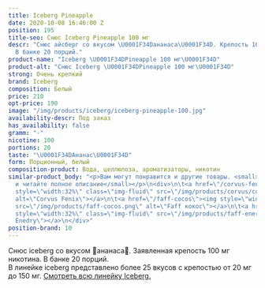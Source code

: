 ```yaml
---
title: Iceberg Pineapple
date: 2020-10-08 16:46:00 Z
position: 195
title-seo: Снюс Iceberg Pineapple 100 мг
descr: "Снюс айсберг со вкусом \U0001F34Dананаса\U0001F34D. Крепость 100 мг никотина.
  В банке 20 порций."
product-name: "Iceberg \U0001F34DPineapple 100 мг\U0001F34D"
product-alt: "Снюс Iceberg \U0001F34DPineapple 100 мг\U0001F34D"
strong: Очень крепкий
brand: Iceberg
composition: Белый
price: 210
opt-price: 190
image: "/img/products/iceberg/iceberg-pineapple-100.jpg"
availability-descr: Под заказ
has_availability: false
gramm: "-"
nicotine: 100
portions: 20
taste: "\U0001F34DАнанас\U0001F34D"
form: Порционный, белый
composition-product: Вода, целлюлоза, ароматизаторы, никотин
similar-product_body: "<p>Вам могут понравится и другие товары. <small>Жмите на картинки
  и читайте полное описание</small></p>\n<div>\n\t<a href=\"/corvus-fenix-barberry\"><img
  style=\"width:32%\" class=\"img-fluid\" src=\"/img/products/corvus/corvus-fenix.png\"
  alt=\"Corvus Fenix\"></a>\n\t<a href=\"/faff-cocos\"><img style=\"width:32%\" class=\"img-fluid\"
  src=\"/img/products/faff-cocos.png\" alt=\"Faff кокос\"></a>\n\t<a href=\"/faff-snus-energy\"><img
  style=\"width:32%\" class=\"img-fluid\" src=\"/img/products/faff-energy.png\" alt=\"Faff
  Enedry\"></a>\n</div>"
position-brand: 10
---
```


Снюс iceberg со вкусом 🍍ананаса🍍. Заявленная крепость 100 мг никотина. В банке 20 порций.<br> 
В линейке iceberg представлено более 25 вкусов с крепостью от 20 мг до 150 мг. <a href="/iceberg">Смотреть всю линейку Iceberg.</a>